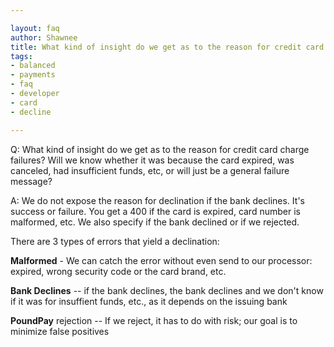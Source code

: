 ```yaml
---

layout: faq
author: Shawnee
title: What kind of insight do we get as to the reason for credit card charge failures?
tags:
- balanced
- payments
- faq
- developer
- card
- decline

---
```


Q:   What kind of insight do we get as to the reason for credit card charge failures?  Will we know whether it was because the card expired, was canceled, had insufficient funds, etc, or will just be a general failure message?

A:  We do not expose the reason for declination if the bank declines. It's success or failure.  You get a 400 if the card is expired, card number is malformed, etc.  We also specify if the bank declined or if we rejected.

There are 3 types of errors that yield a declination:

**Malformed** - We can catch the error without even send to our processor: expired, wrong security code or the card brand, etc.

**Bank Declines** --  if the bank declines, the bank declines and we don't know if it was for insuffient funds, etc., as it depends on the issuing bank

**PoundPay** rejection -- If we reject, it has to do with risk; our goal is to minimize false positives
